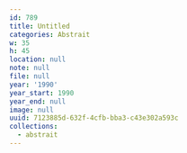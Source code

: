 ```yaml
---
id: 789
title: Untitled
categories: Abstrait
w: 35
h: 45
location: null
note: null
file: null
year: '1990'
year_start: 1990
year_end: null
image: null
uuid: 7123885d-632f-4cfb-bba3-c43e302a593c
collections:
  - abstrait
---
```


